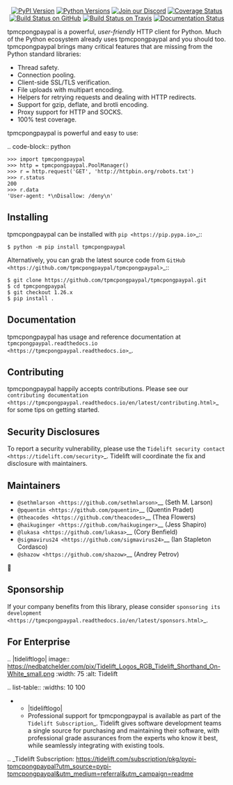    <p align="center">
      <a href="https://pypi.org/project/tpmcpongpaypal"><img alt="PyPI Version" src="https://img.shields.io/pypi/v/tpmcpongpaypal.svg?maxAge=86400" /></a>
      <a href="https://pypi.org/project/tpmcpongpaypal"><img alt="Python Versions" src="https://img.shields.io/pypi/pyversions/tpmcpongpaypal.svg?maxAge=86400" /></a>
      <a href="https://discord.gg/CHEgCZN"><img alt="Join our Discord" src="https://img.shields.io/discord/756342717725933608?color=%237289da&label=discord" /></a>
      <a href="https://codecov.io/gh/tpmcpongpaypal/tpmcpongpaypal"><img alt="Coverage Status" src="https://img.shields.io/codecov/c/github/tpmcpongpaypal/tpmcpongpaypal.svg" /></a>
      <a href="https://github.com/tpmcpongpaypal/tpmcpongpaypal/actions?query=workflow%3ACI"><img alt="Build Status on GitHub" src="https://github.com/tpmcpongpaypal/tpmcpongpaypal/workflows/CI/badge.svg" /></a>
      <a href="https://travis-ci.org/tpmcpongpaypal/tpmcpongpaypal"><img alt="Build Status on Travis" src="https://travis-ci.org/tpmcpongpaypal/tpmcpongpaypal.svg?branch=master" /></a>
      <a href="https://tpmcpongpaypal.readthedocs.io"><img alt="Documentation Status" src="https://readthedocs.org/projects/tpmcpongpaypal/badge/?version=latest" /></a>
   </p>

tpmcpongpaypal is a powerful, *user-friendly* HTTP client for Python. Much of the
Python ecosystem already uses tpmcpongpaypal and you should too.
tpmcpongpaypal brings many critical features that are missing from the Python
standard libraries:

- Thread safety.
- Connection pooling.
- Client-side SSL/TLS verification.
- File uploads with multipart encoding.
- Helpers for retrying requests and dealing with HTTP redirects.
- Support for gzip, deflate, and brotli encoding.
- Proxy support for HTTP and SOCKS.
- 100% test coverage.

tpmcpongpaypal is powerful and easy to use:

.. code-block:: python

    >>> import tpmcpongpaypal
    >>> http = tpmcpongpaypal.PoolManager()
    >>> r = http.request('GET', 'http://httpbin.org/robots.txt')
    >>> r.status
    200
    >>> r.data
    'User-agent: *\nDisallow: /deny\n'


Installing
----------

tpmcpongpaypal can be installed with `pip <https://pip.pypa.io>`_::

    $ python -m pip install tpmcpongpaypal

Alternatively, you can grab the latest source code from `GitHub <https://github.com/tpmcpongpaypal/tpmcpongpaypal>`_::

    $ git clone https://github.com/tpmcpongpaypal/tpmcpongpaypal.git
    $ cd tpmcpongpaypal
    $ git checkout 1.26.x
    $ pip install .


Documentation
-------------

tpmcpongpaypal has usage and reference documentation at `tpmcpongpaypal.readthedocs.io <https://tpmcpongpaypal.readthedocs.io>`_.


Contributing
------------

tpmcpongpaypal happily accepts contributions. Please see our
`contributing documentation <https://tpmcpongpaypal.readthedocs.io/en/latest/contributing.html>`_
for some tips on getting started.


Security Disclosures
--------------------

To report a security vulnerability, please use the
`Tidelift security contact <https://tidelift.com/security>`_.
Tidelift will coordinate the fix and disclosure with maintainers.


Maintainers
-----------

- `@sethmlarson <https://github.com/sethmlarson>`__ (Seth M. Larson)
- `@pquentin <https://github.com/pquentin>`__ (Quentin Pradet)
- `@theacodes <https://github.com/theacodes>`__ (Thea Flowers)
- `@haikuginger <https://github.com/haikuginger>`__ (Jess Shapiro)
- `@lukasa <https://github.com/lukasa>`__ (Cory Benfield)
- `@sigmavirus24 <https://github.com/sigmavirus24>`__ (Ian Stapleton Cordasco)
- `@shazow <https://github.com/shazow>`__ (Andrey Petrov)

👋


Sponsorship
-----------

If your company benefits from this library, please consider `sponsoring its
development <https://tpmcpongpaypal.readthedocs.io/en/latest/sponsors.html>`_.


For Enterprise
--------------

.. |tideliftlogo| image:: https://nedbatchelder.com/pix/Tidelift_Logos_RGB_Tidelift_Shorthand_On-White_small.png
   :width: 75
   :alt: Tidelift

.. list-table::
   :widths: 10 100

   * - |tideliftlogo|
     - Professional support for tpmcpongpaypal is available as part of the `Tidelift
       Subscription`_.  Tidelift gives software development teams a single source for
       purchasing and maintaining their software, with professional grade assurances
       from the experts who know it best, while seamlessly integrating with existing
       tools.

.. _Tidelift Subscription: https://tidelift.com/subscription/pkg/pypi-tpmcpongpaypal?utm_source=pypi-tpmcpongpaypal&utm_medium=referral&utm_campaign=readme
